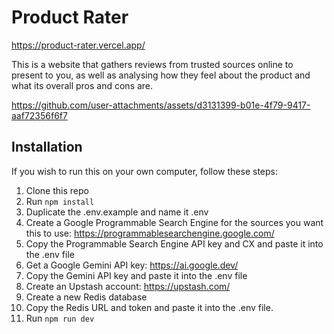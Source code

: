 # Product Rater

https://product-rater.vercel.app/

This is a website that gathers reviews from trusted sources online to present to you, as well as analysing how they feel about the product and what its overall pros and cons are.

https://github.com/user-attachments/assets/d3131399-b01e-4f79-9417-aaf72356f6f7

## Installation

If you wish to run this on your own computer, follow these steps:
1. Clone this repo
2. Run `npm install`
3. Duplicate the .env.example and name it .env
4. Create a Google Programmable Search Engine for the sources you want this to use: https://programmablesearchengine.google.com/
5. Copy the Programmable Search Engine API key and CX and paste it into the .env file
6. Get a Google Gemini API key: https://ai.google.dev/
7. Copy the Gemini API key and paste it into the .env file
8. Create an Upstash account: https://upstash.com/
9. Create a new Redis database
10. Copy the Redis URL and token and paste it into the .env file.
11. Run `npm run dev`
